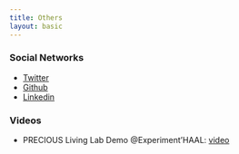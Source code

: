 ```yaml
---
title: Others 
layout: basic
---
```


### Social Networks

<ul>
    <li><a href="https://twitter.com/phtanguy"><i class="fa fa-twitter-square fa-lg"></i> Twitter</a></li>
    <li><a href="https://github.com/ptanguy"><i class="fa fa-github-square fa-lg"></i> Github</a></li>
    <li><a href='https://fr.linkedin.com/in/ptanguy'><i class="fa fa-linkedin-square fa-lg"></i> Linkedin</a></li>
</ul>

### Videos

* PRECIOUS Living Lab Demo @Experiment’HAAL: [video]("https://vimeo.com/153099732")
